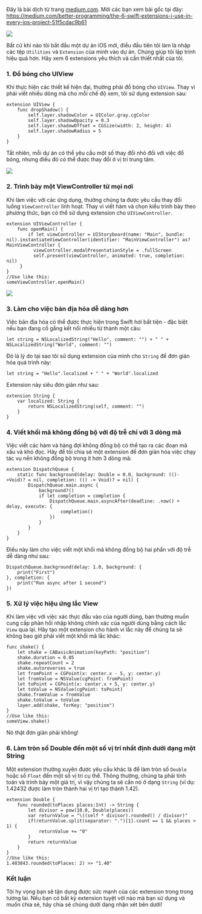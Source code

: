 Đây là bài dịch từ trang [medium.com](https://medium.com). Mời các bạn xem bài gốc tại đây: https://medium.com/better-programming/the-6-swift-extensions-i-use-in-every-ios-project-51f5cdac9b61

![](https://images.viblo.asia/22f84769-1f98-4a49-9a60-aae9d7cefc92.jpeg)

Bất cứ khi nào tôi bắt đầu một dự án iOS mới, điều đầu tiên tôi làm là nhập các tệp `Utilities` và `Extension` của mình vào dự án. Chúng giúp tôi lập trình hiệu quả hơn. Hãy xem 6 extensions yêu thích và cần thiết nhất của tôi.
### 1. Đổ bóng cho UIView
Khi thực hiện các thiết kế hiện đại, thường phải đổ bóng cho `UIView`. Thay vì phải viết nhiều dòng mã cho mỗi chế độ xem, tôi sử dụng extension sau:
```
extension UIView {
    func dropShadow() {
        self.layer.shadowColor = UIColor.gray.cgColor 
        self.layer.shadowOpacity = 0.3
        self.layer.shadowOffset = CGSize(width: 2, height: 4)
        self.layer.shadowRadius = 5
    }
}
```
Tất nhiên, mỗi dự án có thể yêu cầu một số thay đổi nhỏ đối với việc đổ bóng, nhưng điều đó có thể được thay đổi ở vị trí trung tâm.

![](https://images.viblo.asia/8f40c840-cd13-4a5c-8b15-12217fddc385.jpeg)

### 2. Trình bày một ViewController từ mọi nơi
Khi làm việc với các ứng dụng, thường chúng ta được yêu cầu thay đổi luồng `ViewController` linh hoạt. Thay vì viết hàm và chọn kiểu trình bày theo phương thức, bạn có thể sử dụng extension cho `UIViewController`.
```
extension UIViewController {
    func openMain() {
        if let viewController = UIStoryboard(name: "Main", bundle: nil).instantiateViewController(identifier: "MainViewController") as? MainViewController {
          viewController.modalPresentationStyle = .fullScreen
          self.present(viewController, animated: true, completion: nil)
     }
}
//Use like this:
someViewController.openMain()
```

![](https://images.viblo.asia/f55df24b-50a3-4ffc-b6df-930c1a25ca14.png)

### 3. Làm cho việc bản địa hóa dễ dàng hơn
Việc bản địa hóa có thể được thực hiện trong Swift hơi bất tiện - đặc biệt nếu bạn đang cố gắng kết nối nhiều từ thành một câu:
```
let string = NSLocalizedString("Hello", comment: "") + " " + NSLocalizedString("World", comment: "")
```
Đó là lý do tại sao tôi sử dụng extension của mình cho `String` để đơn giản hóa quá trình này:
```
let string = "Hello".localized + " " + "World".localized
```
Extension này siêu đơn giản như sau:
```
extension String {
    var localized: String {
        return NSLocalizedString(self, comment: "")
    }
}
```
### 4. Viết khối mã không đồng bộ với độ trễ chỉ với 3 dòng mã
Việc viết các hàm và hàng đợi không đồng bộ có thể tạo ra các đoạn mã xấu và khó đọc. Hãy để tôi chia sẻ một extension để đơn giản hóa việc chạy tác vụ nền không đồng bộ trong ít hơn 3 dòng mã:
```
extension DispatchQueue {
    static func background(delay: Double = 0.0, background: (()->Void)? = nil, completion: (() -> Void)? = nil) {
        DispatchQueue.main.async {
            background?()
            if let completion = completion {
                DispatchQueue.main.asyncAfter(deadline: .now() + delay, execute: {
                    completion()
                })
            }
        }
    }
}
```
Điều này làm cho việc viết một khối mã không đồng bộ hai phần với độ trễ dễ dàng như sau:
```
DispatchQueue.background(delay: 1.0, background: {
    print("First")
}, completion: {
    print("Run async after 1 second")
})
```
### 5. Xử lý việc hiệu ứng lắc View
Khi làm việc với việc xác thực đầu vào của người dùng, bạn thường muốn cung cấp phản hồi nhập không chính xác của người dùng bằng cách lắc `View` qua lại. Hãy tạo một extension cho hành vi lắc này để chúng ta sẽ không bao giờ phải viết một khối mã lắc khác:
```
func shake() {
    let shake = CABasicAnimation(keyPath: "position")
    shake.duration = 0.05
    shake.repeatCount = 2
    shake.autoreverses = true
    let fromPoint = CGPoint(x: center.x - 5, y: center.y)
    let fromValue = NSValue(cgPoint: fromPoint)
    let toPoint = CGPoint(x: center.x + 5, y: center.y)
    let toValue = NSValue(cgPoint: toPoint)
    shake.fromValue = fromValue
    shake.toValue = toValue
    layer.add(shake, forKey: "position")
}
//Use like this: 
someView.shake()
```
Nó thật đơn giản phải không!
### 6. Làm tròn số Double đến một số vị trí nhất định dưới dạng một String
Một extension thường xuyên được yêu cầu khác là để làm tròn số `Double` hoặc số `Float` đến một số vị trí cụ thể.
Thông thường, chúng ta phải tính toán và trình bày một giá trị, vì vậy chúng ta sẽ cần nó ở dạng `String` (ví dụ: 1.42432 được làm tròn thành hai vị trí tạo thành 1.42).
```
extension Double {
    func rounded(toPlaces places:Int) -> String {
        let divisor = pow(10.0, Double(places))
        var returnValue = "\((self * divisor).rounded() / divisor)"
        if(returnValue.split(separator: ".")[1].count == 1 && places > 1) {
            returnValue += "0"
        }
        return returnValue
    }
}
//Use like this: 
1.403843.rounded(toPlaces: 2) >> "1.40"
```
### Kết luận
Tôi hy vọng bạn sẽ tận dụng được sức mạnh của các extension trong trong tương lai.
Nếu bạn có bất kỳ extension tuyệt vời nào mà bạn sử dụng và muốn chia sẻ, hãy chia sẻ chúng dưới dạng nhận xét bên dưới!